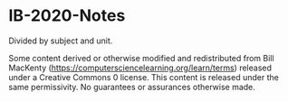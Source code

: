 # IB-2020-Notes

Divided by subject and unit. 

Some content derived or otherwise modified and redistributed from Bill MacKenty (https://computersciencelearning.org/learn/terms) released under a Creative Commons 0 license. This content is released under the same permissivity. No guarantees or assurances otherwise made. 
